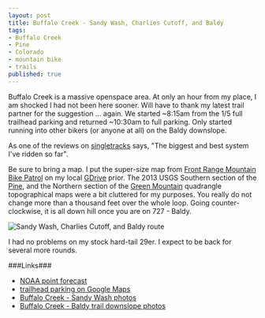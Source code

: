 ```yaml
---
layout: post
title: Buffalo Creek - Sandy Wash, Charlies Cutoff, and Baldy
tags:
- Buffalo Creek
- Pine
- Colorado
- mountain bike
- trails
published: true
---
```

Buffalo Creek is a massive openspace area. At only an hour from my place,
I am shocked I had not been here sooner. Will have to thank my latest
trail partner for the suggestion ... again. We started ~8:15am from
the 1/5 full trailhead parking and returned ~10:30am to full parking. Only started
running into other bikers (or anyone at all) on the Baldy downslope.

As one of the reviews on
[singletracks](http://www.singletracks.com/bike-trails/buffalo-creek.html)
says, "The biggest and best system I've ridden so far".

Be sure to bring a map. I put the super-size map from
[Front Range Mountain Bike Patrol](http://www.frmbp.org/maps.html)
on my local
[GDrive](https://drive.google.com/file/d/0B0yT30uCaFvvdzlWemFkc2ZjSVk/edit?usp=sharing)
prior. The 2013 USGS Southern section of the 
[Pine](https://drive.google.com/file/d/0B0yT30uCaFvvaGdrbjRlMlNlZnc/edit?usp=sharing),
and the Northern section of the
[Green Mountain](https://drive.google.com/file/d/0B0yT30uCaFvvYk1MN211UEYyeDg/edit?usp=sharing)
quadrangle topographical maps were a bit cluttered for my purposes.
You really do not change more than a thousand feet over the whole loop.
Going counter-clockwise, it is all down hill once you are on 727 - Baldy.

![Sandy Wash, Charlies Cutoff, and Baldy route](https://drive.google.com/uc?export=download&id=0B0yT30uCaFvvX0FRR3hodGozTmM)

I had no problems on my stock hard-tail 29er. I expect to be back for several more rounds.


###Links###
- [NOAA point forecast](http://forecast.weather.gov/MapClick.php?lat=39.3862985&lon=-105.2746993)
- [trailhead parking on Google Maps](https://goo.gl/maps/Qv9GW)
- [Buffalo Creek - Sandy Wash photos](https://www.dropbox.com/sc/xga2pqhqp86uq03/AABaHeusT_iazC2IgZMgq-maa)
- [Buffalo Creek - Baldy trail downslope photos](https://www.dropbox.com/sc/s8hgdc74isnt38b/AACDVojcfR6bQJ0VV5amk3FJa)

